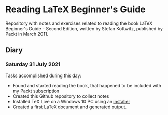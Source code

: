 # Reading LaTeX Beginner's Guide

Repository with notes and exercises related to reading the book LaTeX Beginner's Guide - Second Edition, written by Stefan Kottwitz, published by Packt in March 2011.

## Diary

### Saturday 31 July 2021

Tasks accomplished during this day:

- Found and started reading the book, that happened to be included with my Packt subscription
- Created this Github repository to collect notes
- Installed TeX Live on a Windows 10 PC using an [installer](http://tug.org/texlive/acquire-netinstall.html)
- Created a first LaTeX document and generated output.
